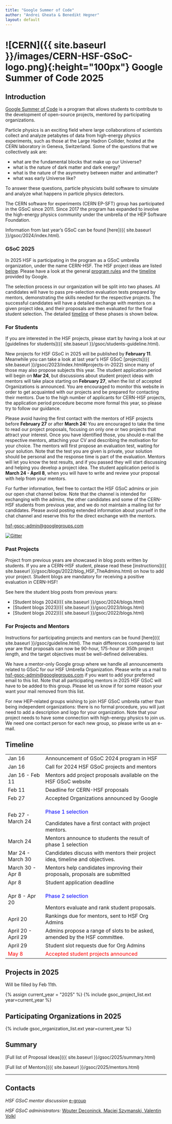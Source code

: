 ```yaml
---
title: "Google Summer of Code"
author: "Andrei Gheata & Benedikt Hegner"
layout: default
---
```


# ![CERN]({{ site.baseurl }}/images/CERN-HSF-GSoC-logo.png){:height="100px"} Google Summer of Code 2025

## Introduction

[Google Summer of Code](https://summerofcode.withgoogle.com) is a program that allows students to contribute to the development of open-source projects, mentored by participating organizations.

Particle physics is an exciting field where large collaborations of scientists collect
and analyze petabytes of data from high-energy physics experiments, such as those at the Large Hadron Collider,
hosted at the CERN laboratory in Geneva, Switzerland.
Some of the questions that we collectively ask are:

- what are the fundamental blocks that make up our Universe?
- what is the nature of dark matter and dark energy?
- what is the nature of the asymmetry between matter and antimatter?
- what was early Universe like?

To answer these questions, particle physicists build software to simulate and analyze what happens in particle physics detectors.

The CERN software for experiments (CERN EP-SFT) group has participated in the GSoC since 2011. Since 2017 the program has expanded to involve the high-energy physics community under the umbrella of the HEP Software Foundation.

Information from last year’s GSoC can be found [here]({{ site.baseurl }}/gsoc/2024/index.html).


### GSoC 2025

In 2025 HSF is participating in the program as a GSoC umbrella organization, under the name CERN-HSF. The HSF project ideas are listed [below](#projects-in-2025). Please have a look at the general [program rules](https://summerofcode.withgoogle.com/rules/) and the [timeline](https://summerofcode.withgoogle.com/how-it-works/) provided by Google. 

The selection process in our organization will be split into two phases. All candidates will have to pass pre-selection evaluation tests prepared by mentors, demonstrating the skills needed for the respective projects. The successful candidates will have a detailed exchange with mentors on a given project idea, and their proposals are then evaluated for the final student selection. The detailed [timeline](#timeline) of these phases is shown below.

### For Students

If you are interested in the HSF projects, please start by having a look at our [guidelines for students]({{ site.baseurl }}/gsoc/students-guideline.html).

New projects for HSF GSoC in 2025 will be published by **February 11**. Meanwhile you can take a look at last year's HSF GSoC [projects]({{ site.baseurl }}/gsoc/2023/index.html#projects-in-2022) since many of those may also propose subjects this year. The student application period will begin on **Mar 24**, but discussions about student project ideas with mentors will take place starting on **February 27**, when the list of accepted Organizations is announced. You are encouraged to monitor this website in order to get acquainted with our projects and be prepared for contacting their mentors. Due to the high number of applicants for CERN-HSF projects, the application period procedure become more formal this year, so please try to follow our guidance.

Please avoid having the first contact with the mentors of HSF projects before **February 27** or after **March 24**! You are encouraged to take the time to read our project proposals, focusing on only one or two projects that attract your interest. Once you have identified those, you should e-mail the respective mentors, attaching your CV and describing the motivation for your choice. The mentors will first propose an evaluation test, waiting for your solution. Note that the test you are given is private, your solution should be personal and the response time is part of the evaluation. Mentors will let you know the test results, and if you passed they will start discussing and helping you develop a project idea. The student application period is **March 24 - April 8**, when you will have to write and review your proposal with help from your mentors.

For further information, feel free to contact the HSF GSoC admins or join our open chat channel below. Note that the channel is intended for exchanging with the admins, the other candidates and some of the CERN-HSF students from previous year, and we do not maintain a mailing list for candidates. Please avoid posting extended information about yourself in the chat channel and reserve this for the direct exchange with the mentors.

[hsf-gsoc-admin@googlegroups.com](mailto:hsf-gsoc-admin@googlegroups.com)

[![Gitter](https://badges.gitter.im/HSF/HSF-GSoC.svg)](https://gitter.im/HSF/HSF-GSoC?utm_source=badge&utm_medium=badge&utm_campaign=pr-badge)

### Past Projects

Project from previous years are showcased in blog posts written by students. If you are a CERN-HSF student, please read these [instructions]({{ site.baseurl }}/gsoc/blogs/2022/blog_HSF_TheAdmins.html) on how to add your project. Student blogs are mandatory for receiving a positive evaluation in CERN-HSF! 

See here the student blog posts from previous years:

* [Student blogs 2024]({{ site.baseurl }}/gsoc/2024/blogs.html)
* [Student blogs 2023]({{ site.baseurl }}/gsoc/2023/blogs.html)
* [Student blogs 2022]({{ site.baseurl }}/gsoc/2022/blogs.html)


### For Projects and Mentors

Instructions for participating projects and mentors can be found [here]({{ site.baseurl }}/gsoc/guideline.html). The main differences compared to last year are that proposals can  now be 90-hour, 175-hour or 350h project length, and the target objectives must be well-defined deliverables.

We have a mentor-only Google group where we handle all announcements related to GSoC for our HSF Umbrella Organization. Please write us a mail to [hsf-gsoc-admin@googlegroups.com](mailto:hsf-gsoc-admin@googlegroups.com) if you want to add your preferred email to this list. Note that all participating mentors in 2025 HSF GSoC will have to be added to this group. Please let us know if for some reason your want your mail removed from this list.

For new HEP-related groups wishing to join HSF GSoC umbrella rather than being independent organizations: there is no formal procedure, you will just need to add a description and logo for your organization. Note that your project needs to have some connection with high-energy physics to join us. We need one contact person for each new group, so please write us an e-mail.

## Timeline

<table class="table table-hover table-striped">
  <tr>
    <td> Jan 16 </td>
    <td> Announcement of GSoC 2024 program in HSF </td>
  </tr>
  <tr>
    <td> Jan 16 </td>
    <td>Call for 2024 HSF GSoC projects and mentors</td>
  </tr>
  <tr>
    <td> Jan 16 - Feb 11 </td>
    <td> Mentors add project proposals available on the HSF GSoC website </td>
  </tr>
   <tr>
    <td> Feb 11</td>
    <td> Deadline for CERN-HSF proposals </td>
  </tr>
  <tr>
    <td> Feb 27 </td>
    <td> Accepted Organizations announced by Google </td>
  </tr>
  <tr>
    <td> Feb 27 - March 24 </td>
    <td><p><font color="blue"> Phase 1 selection </font></p> Candidates have a first contact with project mentors. </td>
  </tr>
  <tr>
    <td> March 24 </td>
    <td> Mentors announce to students the result of phase 1 selection </td>
  </tr>
  <tr>
    <td> Mar 24 - March 30 </td>
    <td> Candidates discuss with mentors their project idea, timeline and objectives.</td>
  </tr>
  <tr>
    <td> March 30 - Apr 8 </td>
    <td> Mentors help candidates improving their proposals, proposals are submitted </td>
  </tr>
  <tr>
    <td> Apr 8 </td>
    <td> Student application deadline </td>
  </tr>
  <tr>
    <td> Apr 8 - Apr 20 </td>
    <td><p><font color="blue"> Phase 2 selection </font></p> Mentors evaluate and rank student proposals. </td>
  </tr>
  <tr>
    <td> April 20 </td>
    <td> Rankings due for mentors, sent to HSF Org Admins </td>
  </tr>
  <tr>
    <td> April 20 - April 29 </td>
    <td> Admins propose a range of slots to be asked, amended by the HSF committee.</td>
  </tr>
  <tr>
  </tr>
  <tr>
    <td> April 29 </td>
    <td> Student slot requests due for Org Admins </td>
  </tr>
  <tr style="color: red;">
    <td> May 8 </td>
    <td> Accepted student projects announced  </td>
  </tr>
</table>

## Projects in 2025

Will be filled by Feb 11th.

{% assign current_year = "2025" %}
{% include gsoc_project_list.ext year=current_year %}

## Participating Organizations in 2025

{% include gsoc_organization_list.ext year=current_year %}

## Summary

[Full list of Proposal Ideas]({{ site.baseurl }}/gsoc/2025/summary.html)

[Full list of Mentors]({{ site.baseurl }}/gsoc/2025/mentors.html)

---

## Contacts

*HSF GSoC mentor discussion* [e-group](mailto:hep-software-foundation-google-summer-of-code@googlegroups.com)

*HSF GSoC administrators:* [Wouter Deconinck, Maciej Szymanski, Valentin Volkl](mailto:hsf-gsoc-admin@googlegroups.com)

